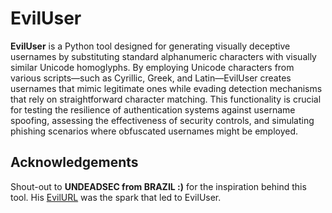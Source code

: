 # EvilUser

**EvilUser** is a Python tool designed for generating visually deceptive usernames by substituting standard alphanumeric characters with visually similar Unicode homoglyphs. By employing Unicode characters from various scripts—such as Cyrillic, Greek, and Latin—EvilUser creates usernames that mimic legitimate ones while evading detection mechanisms that rely on straightforward character matching. This functionality is crucial for testing the resilience of authentication systems against username spoofing, assessing the effectiveness of security controls, and simulating phishing scenarios where obfuscated usernames might be employed.

## Acknowledgements

Shout-out to **UNDEADSEC from BRAZIL :)** for the inspiration behind this tool. His [EvilURL](https://github.com/UndeadSec/EvilURL) was the spark that led to EvilUser.
